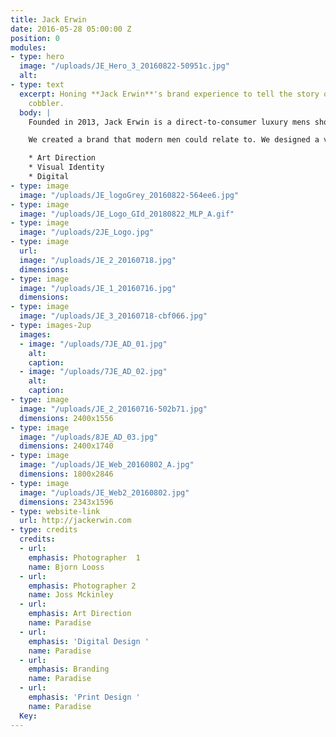 ```yaml
---
title: Jack Erwin
date: 2016-05-28 05:00:00 Z
position: 0
modules:
- type: hero
  image: "/uploads/JE_Hero_3_20160822-50951c.jpg"
  alt:
- type: text
  excerpt: Honing **Jack Erwin**'s brand experience to tell the story of the contemporary
    cobbler.
  body: |
    Founded in 2013, Jack Erwin is a direct-to-consumer luxury mens shoe brand. Their point of differentiation: handmade Italian shoes at an affordable price. After two years of quick growth and success, we were engaged to hone Jack Erwin’s brand story, which meant rethinking their branded materials and digital experience as a holistic system.

    We created a brand that modern men could relate to. We designed a visual system that provoked the same trust between cobbler and man: Guarantee quality, product - and lifestyle. We evolved the logo mark, introduced consistent color and texture across printed material and in store. We art directed Spring and Fall campaigns, and directed the use of these assets across their digital channels. Last, we revamped their e-commerce experience by introducing a simplified content strategy, and strong branded elements throughout the website. The result was a brand that was confident, aspirational, understated, and truly reflected the men purchasing and wearing JE shoes.

    * Art Direction
    * Visual Identity
    * Digital
- type: image
  image: "/uploads/JE_logoGrey_20160822-564ee6.jpg"
- type: image
  image: "/uploads/JE_Logo_GId_20180822_MLP_A.gif"
- type: image
  image: "/uploads/2JE_Logo.jpg"
- type: image
  url:
  image: "/uploads/JE_2_20160718.jpg"
  dimensions:
- type: image
  image: "/uploads/JE_1_20160716.jpg"
  dimensions:
- type: image
  image: "/uploads/JE_3_20160718-cbf066.jpg"
- type: images-2up
  images:
  - image: "/uploads/7JE_AD_01.jpg"
    alt:
    caption:
  - image: "/uploads/7JE_AD_02.jpg"
    alt:
    caption:
- type: image
  image: "/uploads/JE_2_20160716-502b71.jpg"
  dimensions: 2400x1556
- type: image
  image: "/uploads/8JE_AD_03.jpg"
  dimensions: 2400x1740
- type: image
  image: "/uploads/JE_Web_20160802_A.jpg"
  dimensions: 1800x2846
- type: image
  image: "/uploads/JE_Web2_20160802.jpg"
  dimensions: 2343x1596
- type: website-link
  url: http://jackerwin.com
- type: credits
  credits:
  - url:
    emphasis: Photographer  1
    name: Bjorn Looss
  - url:
    emphasis: Photographer 2
    name: Joss Mckinley
  - url:
    emphasis: Art Direction
    name: Paradise
  - url:
    emphasis: 'Digital Design '
    name: Paradise
  - url:
    emphasis: Branding
    name: Paradise
  - url:
    emphasis: 'Print Design '
    name: Paradise
  Key:
---
```


